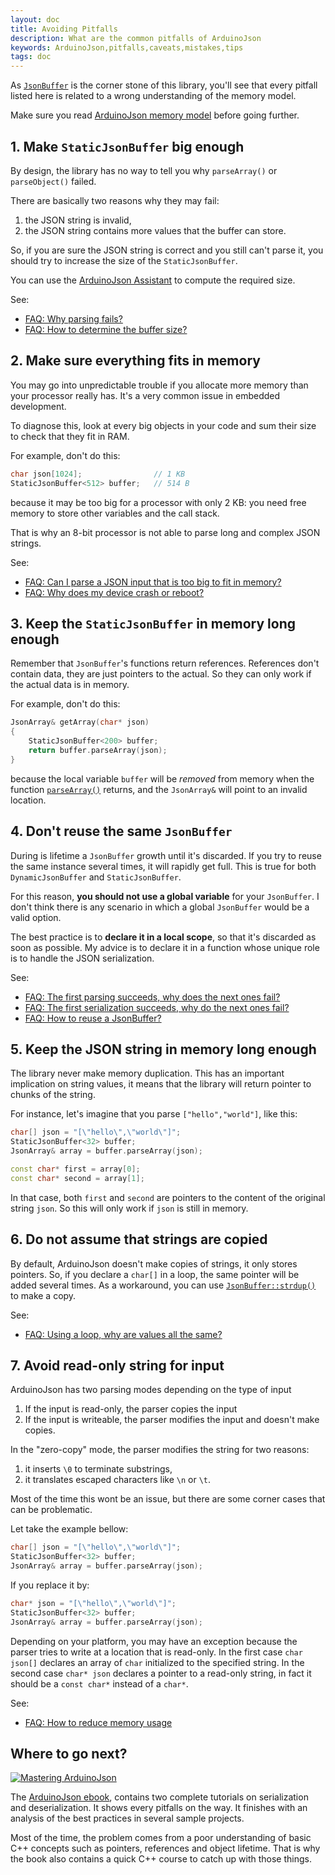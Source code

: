```yaml
---
layout: doc
title: Avoiding Pitfalls
description: What are the common pitfalls of ArduinoJson
keywords: ArduinoJson,pitfalls,caveats,mistakes,tips
tags: doc
---
```


As [`JsonBuffer`]({{site.baseurl}}/api/jsonbuffer/) is the corner stone of this library, you'll see that every pitfall listed here is related to a wrong understanding of the memory model.

Make sure you read [ArduinoJson memory model]({{site.baseurl}}/doc/memory/) before going further.

## 1. Make `StaticJsonBuffer` big enough

By design, the library has no way to tell you why `parseArray()` or `parseObject()` failed.

There are basically two reasons why they may fail:

1. the JSON string is invalid,
2. the JSON string contains more values that the buffer can store.

So, if you are sure the JSON string is correct and you still can't parse it, you should try to increase the size of the `StaticJsonBuffer`.

You can use the [ArduinoJson Assistant]({{site.baseurl}}/assistant/) to compute the required size.

See:

* [FAQ: Why parsing fails?]({{site.baseurl}}/faq/why-parsing-fails/)
* [FAQ: How to determine the buffer size?]({{site.baseurl}}/faq/how-to-determine-the-buffer-size/)


## 2. Make sure everything fits in memory

You may go into unpredictable trouble if you allocate more memory than your processor really has.
It's a very common issue in embedded development.

To diagnose this, look at every big objects in your code and sum their size to check that they fit in RAM.

For example, don't do this:

```c++
char json[1024];                // 1 KB
StaticJsonBuffer<512> buffer;   // 514 B
```

because it may be too big for a processor with only 2 KB: you need free memory to store other variables and the call stack.

That is why an 8-bit processor is not able to parse long and complex JSON strings.

See:

* [FAQ: Can I parse a JSON input that is too big to fit in memory?]({{site.baseurl}}/faq/can-i-parse-a-json-input-that-is-too-big-to-fit-in-memory/)
* [FAQ: Why does my device crash or reboot?]({{site.baseurl}}/faq/why-does-my-device-crash-or-reboot/)


## 3. Keep the `StaticJsonBuffer` in memory long enough

Remember that `JsonBuffer`'s functions return references.
References don't contain data, they are just pointers to the actual.
So they can only work if the actual data is in memory.

For example, don't do this:

```c++
JsonArray& getArray(char* json)
{
    StaticJsonBuffer<200> buffer;
    return buffer.parseArray(json);
}
```

because the local variable `buffer` will be *removed* from memory when the function [`parseArray()`]({{site.baseurl}}/api/jsonbuffer/parsearray/) returns, and the `JsonArray&` will point to an invalid location.

## 4. Don't reuse the same `JsonBuffer`

During is lifetime a `JsonBuffer` growth until it's discarded. If you try to reuse the same instance several times, it will rapidly get full. This is true for both `DynamicJsonBuffer` and `StaticJsonBuffer`.

For this reason, **you should not use a global variable** for your `JsonBuffer`. I don't think there is any scenario in which a global `JsonBuffer` would be a valid option.

The best practice is to **declare it in a local scope**, so that it's discarded as soon as possible. My advice is to declare it in a function whose unique role is to handle the JSON serialization.

See:

* [FAQ: The first parsing succeeds, why does the next ones fail?]({{site.baseurl}}/faq/the-first-parsing-succeeds-why-do-the-next-ones-fail)
* [FAQ: The first serialization succeeds, why do the next ones fail?]({{site.baseurl}}/faq/the-first-serialization-succeeds-why-do-the-next-ones-fail/)
* [FAQ: How to reuse a JsonBuffer?]({{site.baseurl}}/faq/how-to-reuse-a-jsonbuffer/)

## 5. Keep the JSON string in memory long enough

The library never make memory duplication.
This has an important implication on string values, it means that the library will return pointer to chunks of the string.

For instance, let's imagine that you parse `["hello","world"]`, like this:

```c++
char[] json = "[\"hello\",\"world\"]";
StaticJsonBuffer<32> buffer;
JsonArray& array = buffer.parseArray(json);

const char* first = array[0];
const char* second = array[1];
```

In that case, both `first` and `second` are pointers to the content of the original string `json`.
So this will only work if `json` is still in memory.

## 6. Do not assume that strings are copied

By default, ArduinoJson doesn't make copies of strings, it only stores pointers.
So, if you declare a `char[]` in a loop, the same pointer will be added several times.
As a workaround, you can use [`JsonBuffer::strdup()`]({{site.baseurl}}/api/jsonbuffer/strdup/) to make a copy.

See:

* [FAQ: Using a loop, why are values all the same?]({{site.baseurl}}/faq/using-a-loop-why-are-values-all-the-same/)

## 7. Avoid read-only string for input

ArduinoJson has two parsing modes depending on the type of input

1. If the input is read-only, the parser copies the input
2. If the input is writeable, the parser modifies the input and doesn't make copies.

In the "zero-copy" mode, the parser modifies the string for two reasons:

1. it inserts `\0` to terminate substrings,
2. it translates escaped characters like `\n` or `\t`.

Most of the time this wont be an issue, but there are some corner cases that can be problematic.

Let take the example bellow:

```c++
char[] json = "[\"hello\",\"world\"]";
StaticJsonBuffer<32> buffer;
JsonArray& array = buffer.parseArray(json);
```

If you replace it by:

```c++
char* json = "[\"hello\",\"world\"]";
StaticJsonBuffer<32> buffer;
JsonArray& array = buffer.parseArray(json);
```

Depending on your platform, you may have an exception because the parser tries to write at a location that is read-only.
In the first case `char json[]` declares an array of `char` initialized to the specified string.
In the second case `char* json` declares a pointer to a read-only string, in fact it should be a `const char*` instead of a `char*`.

See:

* [FAQ: How to reduce memory usage]({{site.baseurl}}/faq/how-to-reduce-memory-usage/)


## Where to go next?

<a href="https://leanpub.com/arduinojson/"><img src="{{site.baseurl}}/images/cover200.png" class="float-right" alt="Mastering ArduinoJson"></a>

The [ArduinoJson ebook](https://leanpub.com/arduinojson/), contains two complete tutorials on serialization and deserialization. It shows every pitfalls on the way. It finishes with an analysis of the best practices in several sample projects.

Most of the time, the problem comes from a poor understanding of basic C++ concepts such as pointers, references and object lifetime. That is why the book also contains a quick C++ course to catch up with those things.
